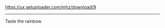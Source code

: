 https://ux.getuploader.com/mhz/download/9
__________________________________________
Taste the rainbow.
